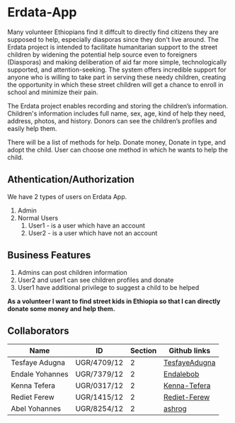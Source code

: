 # Erdata-App

<!--Description-->
Many volunteer Ethiopians find it diffcult to directly find citizens they are supposed to help, especially diasporas since they don't live around. The Erdata project is intended to facilitate humanitarian support to the street children by widening the potential help source even to foreigners (Diasporas) and making deliberation of aid far more simple, technologically supported, and attention-seeking. The system offers incredible support for anyone who is willing to take part in serving these needy children, creating the opportunity in which these street children will get a chance to enroll in school and minimize their pain.

The Erdata project enables recording and storing the children’s information. Children's information includes full name, sex, age, kind of help they need, address, photos, and history. Donors can see the children’s profiles and easily help them.

There will be a list of methods for help. Donate money, Donate in type, and
adopt the child. User can choose one method in which he wants to help the
child.
<!--Authentication/Authorization-->
## Athentication/Authorization
We have 2 types of users on Erdata App.
1. Admin
2. Normal Users
    1. User1 - is a user which have an account
    2. User2 - is a user which have not an account
<!--Business features-->
## Business Features
1. Admins can post children information
2. User2 and user1 can see children profiles and donate
3. User1 have additional privilege to suggest a child to be helped

**As a volunteer I want to find street kids in Ethiopia so that I can directly donate some money and  help them.**

<!--Table-->
## Collaborators
|Name                  |ID            |Section |Github links                             |
|----------------------|--------------|--------|-----------------------------------------|
|Tesfaye Adugna        |UGR/4709/12   |2       |[TesfayeAdugna](github.com/TesfayeAdugna)|
|Endale Yohannes       |UGR/7379/12   |2       |[Endalebob](github.com/Endalebob)        |
|Kenna Tefera          |UGR/0317/12   |2       |[Kenna-Tefera](github.com/Kenna-Tefera)  |
|Rediet Ferew          |UGR/1415/12   |2       |[Rediet-Ferew](github.com/Rediet-Ferew)  |
|Abel Yohannes         |UGR/8254/12   |2       |[ashrog](https://github.com/ashrog)      |